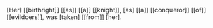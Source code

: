 [Her] [[birthright]] [[as]] [[a]] [[knight]], [as] [[a]] [[conqueror]] [[of]] [[evildoers]], was [taken] [[from]] [her].